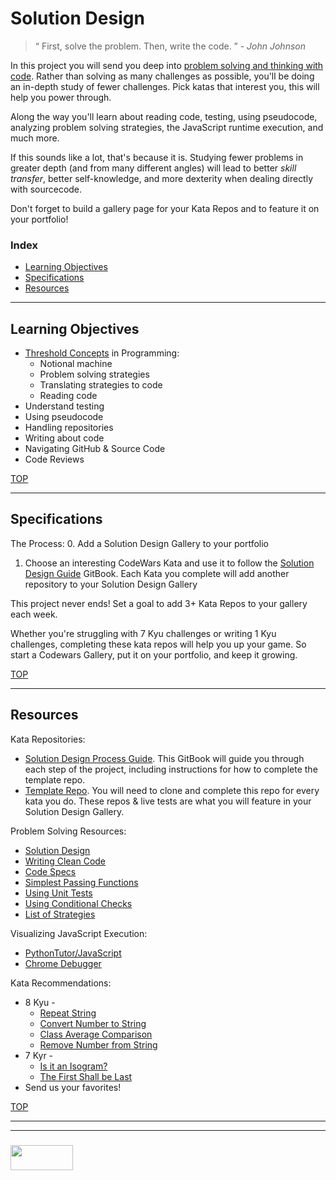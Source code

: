 # Solution Design

> “ First, solve the problem. Then, write the code. ”  - _John Johnson_

In this project you will send you deep into [problem solving and thinking with code](http://elewa.education/2018/01/22/thinking-computer-thoughts/).  Rather than solving as many challenges as possible, you'll be doing an in-depth study of fewer challenges.  Pick katas that interest you, this will help you power through.  

Along the way you'll learn about reading code, testing, using pseudocode, analyzing problem solving strategies, the JavaScript runtime execution, and much more.   

If this sounds like a lot, that's because it is.  Studying fewer problems in greater depth (and from many different angles) will lead to better _skill transfer_, better self-knowledge, and more dexterity when dealing directly with sourcecode.  

Don't forget to build a gallery page for your Kata Repos and to feature it on your portfolio!

### Index
* [Learning Objectives](#learning-objectives)
* [Specifications](#specifications)
* [Resources](#resources)


---

## Learning Objectives

* [Threshold Concepts](http://blogs.lse.ac.uk/education/2012/10/11/threshold-concepts/) in Programming:
  * Notional machine
  * Problem solving strategies
  * Translating strategies to code
  * Reading code
* Understand testing
* Using pseudocode
* Handling repositories
* Writing about code
* Navigating GitHub & Source Code
* Code Reviews


[TOP](#index)

---

## Specifications

The Process:
0. Add a Solution Design Gallery to your portfolio
1. Choose an interesting CodeWars Kata and use it to follow the [Solution Design Guide](https://elewa-academy.github.io/Solution-Design/) GitBook. Each Kata you complete will add another repository to your Solution Design Gallery


This project never ends!  Set a goal to add 3+ Kata Repos to your gallery each week.

Whether you're struggling with 7 Kyu challenges or writing 1 Kyu challenges, completing these kata repos will help you up your game. So start a Codewars Gallery, put it on your portfolio, and keep it growing.



[TOP](#index)

---

## Resources

Kata Repositories:
* [Solution Design Process Guide](https://elewa-academy.github.io/Solution-Design/).  This GitBook will guide you through each step of the project, including instructions for how to complete the template repo.
* [Template Repo](https://github.com/elewa-academy/solution-design-template).  You will need to clone and complete this repo for every kata you do.  These repos & live tests are what you will feature in your Solution Design Gallery.



Problem Solving Resources: 
* [Solution Design](http://elewa.education/2018/01/20/solution-design/)
* [Writing Clean Code](https://github.com/elewa-academy/General-Resources/blob/master/programming-resources/clean-code.md)
* [Code Specs](https://github.com/elewa-academy/General-Resources/blob/master/programming-resources/specs.md)
* [Simplest Passing Functions](https://github.com/elewa-academy/General-Resources/tree/master/programming-resources/simplestPassingFuncs)
* [Using Unit Tests](https://www.youtube.com/watch?v=Eu35xM76kKY&list=PL0zVEGEvSaeF_zoW9o66wa_UCNE3a7BEr)
* [Using Conditional Checks](https://github.com/elewa-academy/General-Resources/tree/master/programming-resources/conditionalChecks)
* [List of Strategies](https://www.une.edu.au/about-une/academic-schools/bcss/news-and-events/psychology-community-activities/over-fifty-problem-solving-strategies-explained)



Visualizing JavaScript Execution:
* [PythonTutor/JavaScript](http://pythontutor.com/javascript)
* [Chrome Debugger](https://developer.dynamsoft.com/dwt/kb/2873)

Kata Recommendations:
* 8 Kyu - 
    * [Repeat String](https://www.codewars.com/kata/string-repeat/train/javascript)
    * [Convert Number to String](https://www.codewars.com/kata/convert-a-number-to-a-string/train/javascript)
    * [Class Average Comparison](https://www.codewars.com/kata/how-good-are-you-really/train/javascript)
    * [Remove Number from String](https://www.codewars.com/kata/string-cleaning)
* 7 Kyr - 
    * [Is it an Isogram?](https://www.codewars.com/kata/54ba84be607a92aa900000f1)
    * [The First Shall be Last](https://www.codewars.com/kata/scrolling-text)
* Send us your favorites!


[TOP](#index)


___
___
### <a href="http://elewa.education/blog" target="_blank"><img src="https://user-images.githubusercontent.com/18554853/34921062-506450ae-f97d-11e7-875f-6feeb26ad72d.png" width="100" height="40"/></a>

